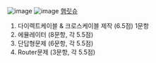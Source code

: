 ![image](https://github.com/chihyeonwon/Network_Manager/assets/58906858/298bf83b-5f7c-4190-9c06-af4817178a5a)
![image](https://github.com/chihyeonwon/Network_Manager/assets/58906858/35509893-7fc8-49da-99e6-2e4e94137da1)
[햄릿슈](https://www.youtube.com/channel/UCLIxBOJaBju4Ap8QoGuQYbw)
1. 다이렉트케이블 & 크로스케이블 제작 (6.5점) 1문항    
2. 에뮬레이터 (8문항, 각 5.5점)   
3. 단답형문제 (6문항, 각 5.5점)    
4. Router문제 (3문항, 각 5.5점)   
